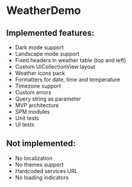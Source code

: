 # WeatherDemo

## Implemented features:
* Dark mode support
* Landscape mode support
* Fixed headers in weather table (top and left)
* Custom UICollectionView layout
* Weather icons pack
* Formatters for date, time and temperature
* Timezone support
* Custom errors
* Query string as parameter
* MVP architecture
* SPM modules
* Unit tests
* UI tests

## Not implemented:
* No localization
* No themes support
* Hardcoded services URL
* No loading indicators
